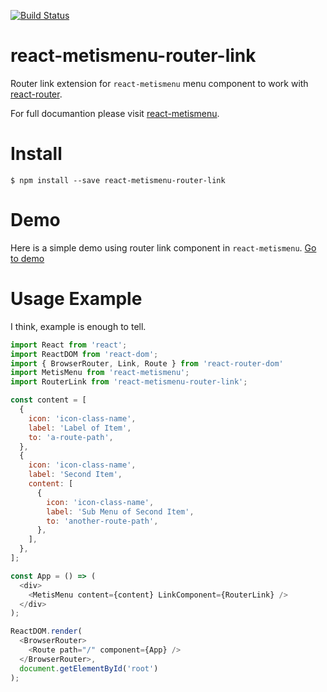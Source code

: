 [![Build Status](https://travis-ci.org/alpertuna/react-metismenu-router-link.svg?branch=master)](https://travis-ci.org/alpertuna/react-metismenu-router-link)

# react-metismenu-router-link

Router link extension for `react-metismenu` menu component to work with [react-router](https://github.com/reactjs/react-router).

For full documantion please visit [react-metismenu](https://github.com/alpertuna/react-metismenu).

# Install

```console
$ npm install --save react-metismenu-router-link
```

# Demo
Here is a simple demo using router link component in `react-metismenu`. [Go to demo](https://alpertuna.github.io/react-metismenu-router-link)


# Usage Example
I think, example is enough to tell.

```javascript
import React from 'react';
import ReactDOM from 'react-dom';
import { BrowserRouter, Link, Route } from 'react-router-dom'
import MetisMenu from 'react-metismenu';
import RouterLink from 'react-metismenu-router-link';

const content = [
  {
    icon: 'icon-class-name',
    label: 'Label of Item',
    to: 'a-route-path',
  },
  {
    icon: 'icon-class-name',
    label: 'Second Item',
    content: [
      {
        icon: 'icon-class-name',
        label: 'Sub Menu of Second Item',
        to: 'another-route-path',
      },
    ],
  },
];

const App = () => (
  <div>
    <MetisMenu content={content} LinkComponent={RouterLink} />
  </div>
);

ReactDOM.render(
  <BrowserRouter>
    <Route path="/" component={App} />
  </BrowserRouter>,
  document.getElementById('root')
);
```
